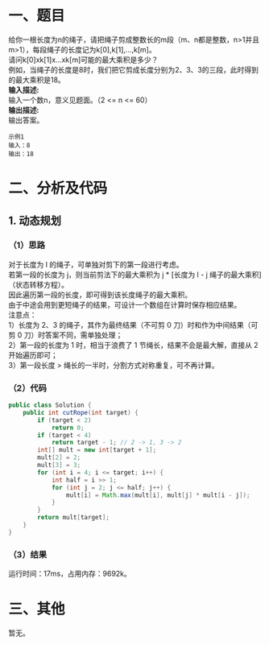 # 一、题目
给你一根长度为n的绳子，请把绳子剪成整数长的m段（m、n都是整数，n>1并且m>1），每段绳子的长度记为k[0],k[1],...,k[m]。  
请问k[0]xk[1]x...xk[m]可能的最大乘积是多少？  
例如，当绳子的长度是8时，我们把它剪成长度分别为2、3、3的三段，此时得到的最大乘积是18。   
**输入描述:**   
输入一个数n，意义见题面。（2 <= n <= 60）  
**输出描述:**   
输出答案。  
```
示例1  
输入：8  
输出：18  
```
# 二、分析及代码
## 1. 动态规划
### （1）思路
对于长度为 l 的绳子，可单独对剪下的第一段进行考虑。  
若第一段的长度为 j，则当前剪法下的最大乘积为 j * [长度为 l - j 绳子的最大乘积]（状态转移方程）。  
因此遍历第一段的长度，即可得到该长度绳子的最大乘积。  
由于中途会用到更短绳子的结果，可设计一个数组在计算时保存相应结果。  
注意点：  
1）长度为 2、3 的绳子，其作为最终结果（不可剪 0 刀）时和作为中间结果（可剪 0 刀）时答案不同，需单独处理；  
2）第一段的长度为 1 时，相当于浪费了 1 节绳长，结果不会是最大解，直接从 2 开始遍历即可；  
3）第一段长度 > 绳长的一半时，分割方式对称重复，可不再计算。  
### （2）代码
```Java
public class Solution {
    public int cutRope(int target) {
        if (target < 2)
            return 0;
        if (target < 4)
            return target - 1; // 2 -> 1, 3 -> 2
        int[] mult = new int[target + 1];
        mult[2] = 2;
        mult[3] = 3;
        for (int i = 4; i <= target; i++) {
            int half = i >> 1;
            for (int j = 2; j <= half; j++) {
                mult[i] = Math.max(mult[i], mult[j] * mult[i - j]);
            }
        }
        return mult[target];
    }
}
```
### （3）结果
运行时间：17ms，占用内存：9692k。    
# 三、其他
暂无。  
